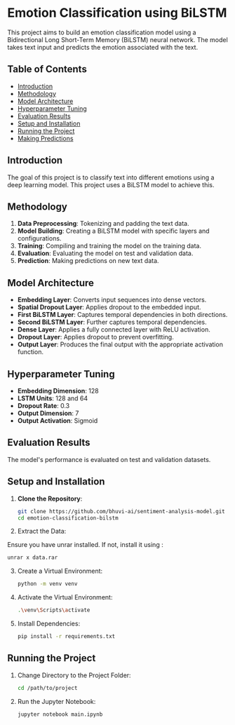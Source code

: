 # Emotion Classification using BiLSTM

This project aims to build an emotion classification model using a Bidirectional Long Short-Term Memory (BiLSTM) neural network. The model takes text input and predicts the emotion associated with the text.

## Table of Contents

- [Introduction](#introduction)
- [Methodology](#methodology)
- [Model Architecture](#model-architecture)
- [Hyperparameter Tuning](#hyperparameter-tuning)
- [Evaluation Results](#evaluation-results)
- [Setup and Installation](#setup-and-installation)
- [Running the Project](#running-the-project)
- [Making Predictions](#making-predictions)

## Introduction

The goal of this project is to classify text into different emotions using a deep learning model. This project uses a BiLSTM model to achieve this.

## Methodology

1. **Data Preprocessing**: Tokenizing and padding the text data.
2. **Model Building**: Creating a BiLSTM model with specific layers and configurations.
3. **Training**: Compiling and training the model on the training data.
4. **Evaluation**: Evaluating the model on test and validation data.
5. **Prediction**: Making predictions on new text data.

## Model Architecture

- **Embedding Layer**: Converts input sequences into dense vectors.
- **Spatial Dropout Layer**: Applies dropout to the embedded input.
- **First BiLSTM Layer**: Captures temporal dependencies in both directions.
- **Second BiLSTM Layer**: Further captures temporal dependencies.
- **Dense Layer**: Applies a fully connected layer with ReLU activation.
- **Dropout Layer**: Applies dropout to prevent overfitting.
- **Output Layer**: Produces the final output with the appropriate activation function.

## Hyperparameter Tuning

- **Embedding Dimension**: 128
- **LSTM Units**: 128 and 64
- **Dropout Rate**: 0.3
- **Output Dimension**: 7
- **Output Activation**: Sigmoid

## Evaluation Results

The model's performance is evaluated on test and validation datasets.

## Setup and Installation

1. **Clone the Repository**:
   ```bash
   git clone https://github.com/bhuvi-ai/sentiment-analysis-model.git
   cd emotion-classification-bilstm
2. Extract the Data:

Ensure you have unrar installed. If not, install it using :
```bash
unrar x data.rar
```
3. Create a Virtual Environment:
   ```BASH
   python -m venv venv
   ```
4. Activate the Virtual Environment:
   ```bash
   .\venv\Scripts\activate
    ```
5. Install Dependencies:
   ```bash
   pip install -r requirements.txt
   ```
## Running the Project
1. Change Directory to the Project Folder:
   ```bash
   cd /path/to/project
   ```
2. Run the Jupyter Notebook:
   ```bash
   jupyter notebook main.ipynb
    ```
   
